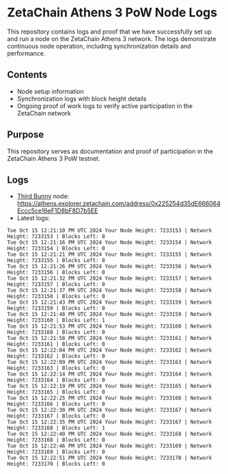 # ZetaChain Athens 3 PoW Node Logs
This repository contains logs and proof that we have successfully set up and run a node on the ZetaChain Athens 3 network. The logs demonstrate continuous node operation, including synchronization details and performance.

## Contents
- Node setup information
- Synchronization logs with block height details
- Ongoing proof of work logs to verify active participation in the ZetaChain network

## Purpose
This repository serves as documentation and proof of participation in the ZetaChain Athens 3 PoW testnet.

## Logs

- [Third Bunny](https://thirdbunny.xyz/) node: https://athens.explorer.zetachain.com/address/0x225254d35dE666064Eccc5ce16eF1D8bF8D7b5EE
- Latest logs:
```
Tue Oct 15 12:21:10 PM UTC 2024 Your Node Height: 7233153 | Network Height: 7233153 | Blocks Left: 0
Tue Oct 15 12:21:16 PM UTC 2024 Your Node Height: 7233154 | Network Height: 7233154 | Blocks Left: 0
Tue Oct 15 12:21:21 PM UTC 2024 Your Node Height: 7233155 | Network Height: 7233155 | Blocks Left: 0
Tue Oct 15 12:21:26 PM UTC 2024 Your Node Height: 7233156 | Network Height: 7233156 | Blocks Left: 0
Tue Oct 15 12:21:32 PM UTC 2024 Your Node Height: 7233157 | Network Height: 7233157 | Blocks Left: 0
Tue Oct 15 12:21:37 PM UTC 2024 Your Node Height: 7233158 | Network Height: 7233158 | Blocks Left: 0
Tue Oct 15 12:21:43 PM UTC 2024 Your Node Height: 7233159 | Network Height: 7233159 | Blocks Left: 0
Tue Oct 15 12:21:48 PM UTC 2024 Your Node Height: 7233159 | Network Height: 7233160 | Blocks Left: 1
Tue Oct 15 12:21:53 PM UTC 2024 Your Node Height: 7233160 | Network Height: 7233160 | Blocks Left: 0
Tue Oct 15 12:21:58 PM UTC 2024 Your Node Height: 7233161 | Network Height: 7233161 | Blocks Left: 0
Tue Oct 15 12:22:04 PM UTC 2024 Your Node Height: 7233162 | Network Height: 7233162 | Blocks Left: 0
Tue Oct 15 12:22:09 PM UTC 2024 Your Node Height: 7233163 | Network Height: 7233163 | Blocks Left: 0
Tue Oct 15 12:22:14 PM UTC 2024 Your Node Height: 7233164 | Network Height: 7233164 | Blocks Left: 0
Tue Oct 15 12:22:19 PM UTC 2024 Your Node Height: 7233165 | Network Height: 7233165 | Blocks Left: 0
Tue Oct 15 12:22:25 PM UTC 2024 Your Node Height: 7233166 | Network Height: 7233166 | Blocks Left: 0
Tue Oct 15 12:22:30 PM UTC 2024 Your Node Height: 7233167 | Network Height: 7233167 | Blocks Left: 0
Tue Oct 15 12:22:35 PM UTC 2024 Your Node Height: 7233167 | Network Height: 7233168 | Blocks Left: 1
Tue Oct 15 12:22:40 PM UTC 2024 Your Node Height: 7233168 | Network Height: 7233168 | Blocks Left: 0
Tue Oct 15 12:22:46 PM UTC 2024 Your Node Height: 7233169 | Network Height: 7233169 | Blocks Left: 0
Tue Oct 15 12:22:51 PM UTC 2024 Your Node Height: 7233170 | Network Height: 7233170 | Blocks Left: 0
```
